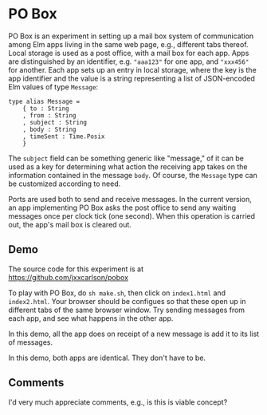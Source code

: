 
# PO Box

PO Box is an experiment in setting up a mail box system of communication among Elm apps living in the same web page, e.g., different tabs thereof. Local storage is used as a post office, with a mail box for each app.  Apps are distinguished by an identifier, e.g. `"aaa123"` for  one app, and `"xxx456"` for another.  Each app sets up an entry in local storage, where the key is the app identifier and the value is a string representing a list of JSON-encoded Elm values of type `Message`:

```
type alias Message =
    { to : String
    , from : String
    , subject : String
    , body : String
    , timeSent : Time.Posix
    }
```

The `subject` field can be something generic like "message," of it can be used as a key for determining what action the receiving app takes on the information contained in the message `body`.  Of course, the `Message` type can be customized according to need.

Ports are used both to send and receive messages.  In the current version, an app implementing PO Box asks the post office to send any waiting messages once per clock tick (one second).  When this operation is carried out, the app's mail box is cleared out.

## Demo
 

The source code for this experiment is at https://github.com/jxxcarlson/pobox

To play with PO Box, do `sh make.sh`, then click on `index1.html`  and `index2.html`.  Your browser should be configues so that these open up in different tabs of the same browser window.  Try sending messages from each app, and see what happens in the other app.

In this demo, all the app does on receipt of a new message is add it to its list of messages.

In this demo, both apps are identical. They don't have to be.

## Comments

I'd very much appreciate comments, e.g., is this is viable concept?
